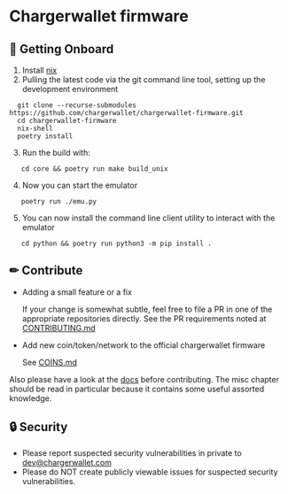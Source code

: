 # Chargerwallet firmware

## 🚀 Getting Onboard

1. Install [nix](https://nixos.org/download.html)
2. Pulling the latest code via the git command line tool,  setting up the development environment

```
  git clone --recurse-submodules https://github.com/chargerwallet/chargerwallet-firmware.git
  cd chargerwallet-firmware
  nix-shell
  poetry install
```

3. Run the build with:

```
   cd core && poetry run make build_unix
```

4. Now you can start the emulator

```
   poetry run ./emu.py
```

5. You can now install the command line client utility to interact with the emulator

```
   cd python && poetry run python3 -m pip install .
```

## ✏ Contribute

- Adding a small feature or a fix

  If your change is somewhat subtle, feel free to file a PR in one of the appropriate repositories directly. See the PR requirements noted at [CONTRIBUTING.md](docs/misc/contributing.md)

- Add new coin/token/network to the official chargerwallet firmware

  See [COINS.md](docs/misc/COINS.md)

Also please have a look at the [docs](docs/SUMMARY.md) before contributing. The misc chapter should be read in particular because it contains some useful assorted knowledge.

## 🔒 Security

- Please report suspected security vulnerabilities in private to dev@chargerwallet.com
- Please do NOT create publicly viewable issues for suspected security vulnerabilities.